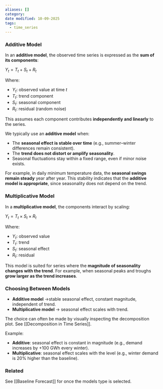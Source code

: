 ```yaml
---
aliases: []
category:
date modified: 10-09-2025
tags:
  - time_series
---
```

### Additive Model

In an **additive model**, the observed time series is expressed as the **sum of its components**:

$Y_t = T_t + S_t + R_t$

Where:

* $Y_t$: observed value at time $t$
* $T_t$: trend component
* $S_t$: seasonal component
* $R_t$: residual (random noise)

This assumes each component contributes **independently and linearly** to the series.

We typically use an **additive model** when:

* The **seasonal effect is stable over time** (e.g., summer–winter differences remain consistent).
* The **trend does not distort or amplify seasonality**.
* Seasonal fluctuations stay within a fixed range, even if minor noise exists.

For example, in daily minimum temperature data, the **seasonal swings remain steady** year after year. This stability indicates that the **additive model is appropriate**, since seasonality does not depend on the trend.
### Multiplicative Model

In a **multiplicative model**, the components interact by scaling:

$Y_t = T_t \times S_t \times R_t$

Where:

* $Y_t$: observed value
* $T_t$: trend
* $S_t$: seasonal effect
* $R_t$: residual

This model is suited for series where the **magnitude of seasonality changes with the trend**. For example, when seasonal peaks and troughs **grow larger as the trend increases**.

### Choosing Between Models

* **Additive model** ->stable seasonal effect, constant magnitude, independent of trend.
* **Multiplicative model** -> seasonal effect scales with trend.

The choice can often be made by visually inspecting the decomposition plot. See [[Decomposition in Time Series]].

Example:

- **Additive**: seasonal effect is constant in magnitude (e.g., demand increases by +100 GWh every winter).
- **Multiplicative**: seasonal effect scales with the level (e.g., winter demand is 20% higher than the baseline).  
### Related

See [[Baseline Forecast]] for once the models type is selected.